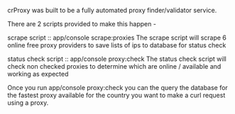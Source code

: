 crProxy was built to be a fully automated proxy finder/validator service. 


There are 2 scripts provided to make this happen - 

scrape script :: app/console scrape:proxies
The scrape script will scrape 6 online free proxy providers to save lists of ips to database for status check

status check script :: app/console proxy:check
The status check script will check non checked proxies to determine which are online / available and working as expected



Once you run app/console proxy:check you can the query the database for the fastest proxy available for the country you want to make a curl request using a proxy.
